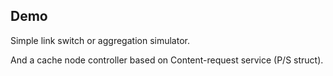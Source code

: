 ## Demo

Simple link switch or aggregation simulator.

And a cache node controller based on Content-request service (P/S struct).